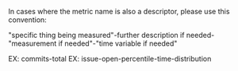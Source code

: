 In cases where the metric name is also a descriptor, please use this convention:

"specific thing being measured"-further description if needed-"measurement if needed"-"time variable if needed"

EX: commits-total
EX: issue-open-percentile-time-distribution

